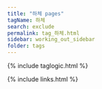 ```yaml
---
title: "하체 pages"
tagName: 하체
search: exclude
permalink: tag_하체.html
sidebar: working_out_sidebar
folder: tags
---
```

{% include taglogic.html %}

{% include links.html %}
